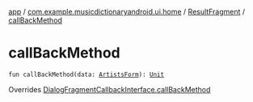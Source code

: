 [app](../../index.md) / [com.example.musicdictionaryandroid.ui.home](../index.md) / [ResultFragment](index.md) / [callBackMethod](./call-back-method.md)

# callBackMethod

`fun callBackMethod(data: `[`ArtistsForm`](../../com.example.musicdictionaryandroid.model.entity/-artists-form/index.md)`): `[`Unit`](https://kotlinlang.org/api/latest/jvm/stdlib/kotlin/-unit/index.html)

Overrides [DialogFragmentCallbackInterface.callBackMethod](../../com.example.musicdictionaryandroid.ui.adapter/-dialog-fragment-callback-interface/call-back-method.md)

